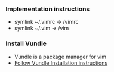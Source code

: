 ### Implementation instructions
* symlink ~/.vimrc -> <PATH-TO-THIS-REPO>/vimrc
* symlink ~/.vim -> <PATH-TO-THIS-REPO>/vim

### Install Vundle
* Vundle is a package manager for vim
* [Follow Vundle Installation instructions](https://github.com/VundleVim/Vundle.vim)
